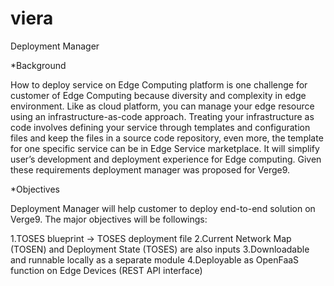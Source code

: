 # viera
Deployment Manager

*Background

How to deploy service on Edge Computing platform is one challenge for customer of Edge Computing because diversity and complexity in edge environment. Like as cloud platform, you can manage your edge resource using an infrastructure-as-code approach. Treating your infrastructure as code involves defining your service through templates and configuration files and keep the files in a source code repository, even more, the template for one specific service can be in Edge Service marketplace. It will simplify user’s development and deployment experience for Edge computing. Given these requirements deployment manager was proposed for Verge9.

*Objectives

Deployment Manager will help customer to deploy end-to-end solution on Verge9. The major objectives will be followings:

1.TOSES blueprint -> TOSES deployment file 
2.Current Network Map (TOSEN) and Deployment State (TOSES) are also inputs 
3.Downloadable and runnable locally as a separate module 
4.Deployable as OpenFaaS function on Edge Devices (REST API interface)
